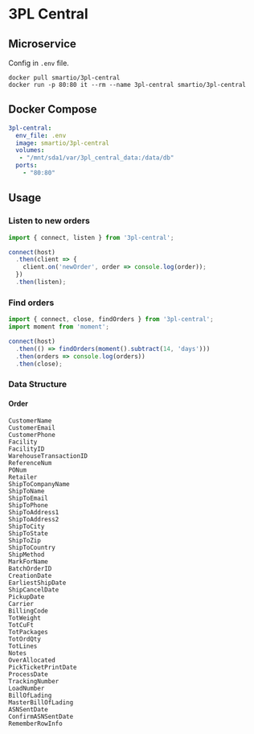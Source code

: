 # 3PL Central

## Microservice

Config in `.env` file.

```
docker pull smartio/3pl-central
docker run -p 80:80 it --rm --name 3pl-central smartio/3pl-central 
```

## Docker Compose

```yaml
3pl-central:
  env_file: .env
  image: smartio/3pl-central
  volumes:
   - "/mnt/sda1/var/3pl_central_data:/data/db"
  ports:
    - "80:80"
```

## Usage

### Listen to new orders
 
```js
import { connect, listen } from '3pl-central';

connect(host)
  .then(client => {
    client.on('newOrder', order => console.log(order));
  })
  .then(listen);
```

### Find orders
 
```js
import { connect, close, findOrders } from '3pl-central';
import moment from 'moment';

connect(host)
  .then(() => findOrders(moment().subtract(14, 'days')))
  .then(orders => console.log(orders))
  .then(close);
```

### Data Structure

#### Order

```
CustomerName
CustomerEmail
CustomerPhone
Facility
FacilityID
WarehouseTransactionID
ReferenceNum
PONum
Retailer
ShipToCompanyName
ShipToName
ShipToEmail
ShipToPhone
ShipToAddress1
ShipToAddress2
ShipToCity
ShipToState
ShipToZip
ShipToCountry
ShipMethod
MarkForName
BatchOrderID
CreationDate
EarliestShipDate
ShipCancelDate
PickupDate
Carrier
BillingCode
TotWeight
TotCuFt
TotPackages
TotOrdQty
TotLines
Notes
OverAllocated
PickTicketPrintDate
ProcessDate
TrackingNumber
LoadNumber
BillOfLading
MasterBillOfLading
ASNSentDate
ConfirmASNSentDate
RememberRowInfo
```
